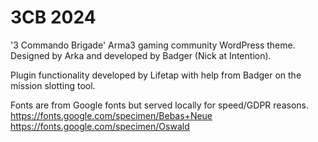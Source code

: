 # 3CB 2024

'3 Commando Brigade' Arma3 gaming community WordPress theme. Designed by Arka and developed by Badger (Nick at Intention).

Plugin functionality developed by Lifetap with help from Badger on the mission slotting tool. 

Fonts are from Google fonts but served locally for speed/GDPR reasons.
https://fonts.google.com/specimen/Bebas+Neue
https://fonts.google.com/specimen/Oswald

